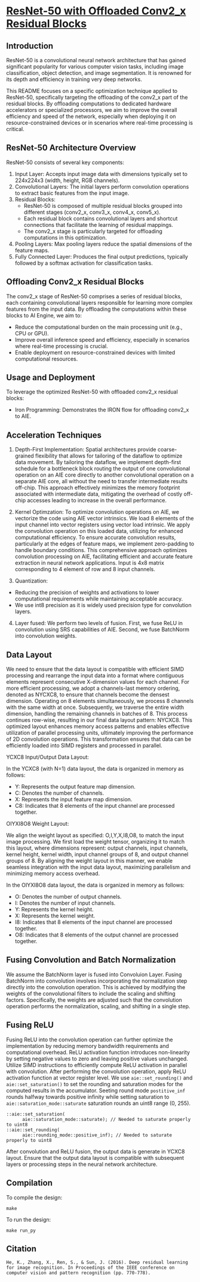 <!---//===- README.md --------------------------*- Markdown -*-===//
//
// This file is licensed under the Apache License v2.0 with LLVM Exceptions.
// See https://llvm.org/LICENSE.txt for license information.
// SPDX-License-Identifier: Apache-2.0 WITH LLVM-exception
//
// Copyright (C) 2024, Advanced Micro Devices, Inc.
// 
//===----------------------------------------------------------------------===//-->

# <ins>ResNet-50 with Offloaded Conv2_x Residual Blocks</ins>

## Introduction
ResNet-50 is a convolutional neural network architecture that has gained significant popularity for various computer vision tasks, including image classification, object detection, and image segmentation. It is renowned for its depth and efficiency in training very deep networks.

This README focuses on a specific optimization technique applied to ResNet-50, specifically targeting the offloading of the conv2_x part of the residual blocks. By offloading computations to dedicated hardware accelerators or specialized processors, we aim to improve the overall efficiency and speed of the network, especially when deploying it on resource-constrained devices or in scenarios where real-time processing is critical.


## ResNet-50 Architecture Overview
ResNet-50 consists of several key components:

1. Input Layer: Accepts input image data with dimensions typically set to 224x224x3 (width, height, RGB channels).
2. Convolutional Layers: The initial layers perform convolution operations to extract basic features from the input image.
3. Residual Blocks:
    * ResNet-50 is composed of multiple residual blocks grouped into different stages (conv2_x, conv3_x, conv4_x, conv5_x).
    * Each residual block contains convolutional layers and shortcut connections that facilitate the learning of residual mappings.
    * The conv2_x stage is particularly targeted for offloading computations in this optimization.
4. Pooling Layers: Max pooling layers reduce the spatial dimensions of the feature maps.
5. Fully Connected Layer: Produces the final output predictions, typically followed by a softmax activation for classification tasks.


## Offloading Conv2_x Residual Blocks
The conv2_x stage of ResNet-50 comprises a series of residual blocks, each containing convolutional layers responsible for learning more complex features from the input data. By offloading the computations within these blocks to AI Engine, we aim to:

* Reduce the computational burden on the main processing unit (e.g., CPU or GPU).
* Improve overall inference speed and efficiency, especially in scenarios where real-time processing is crucial.
* Enable deployment on resource-constrained devices with limited computational resources.

##  Usage and Deployment
To leverage the optimized ResNet-50 with offloaded conv2_x residual blocks:
* Iron Programming: Demonstrates the IRON flow for offloading conv2_x to AIE.


## Acceleration Techniques
1. Depth-First Implementation: Spatial architectures provide coarse-grained flexibility that allows for tailoring of the dataflow to optimize data movement. By tailoring the dataflow, we implement depth-first schedule for a bottleneck block  routing the output of one convolutional operation on an AIE core directly to another convolutional operation on a separate AIE core, all without the need to transfer intermediate results off-chip. This approach effectively minimizes the memory footprint associated with intermediate data, mitigating the overhead of costly off-chip accesses leading to increase in the overall performance.



2. Kernel Optimzation: To optimize convolution operations on AIE, we vectorize the code using AIE vector intrinsics. We load 8 elements of the input channel into vector registers using vector load intrinsic. We apply the convolution operation on this loaded data, utilizing for enhanced computational efficiency. To ensure accurate convolution results, particularly at the edges of feature maps, we implement zero-padding to handle boundary conditions. This comprehensive approach optimizes convolution processing on AIE, facilitating efficient and accurate feature extraction in neural network applications. Input is 4x8 matrix corresponding to 4 element of row and 8 input channels.

3. Quantization:
  * Reducing the precision of weights and activations to lower computational requirements while maintaining acceptable accuracy.
  * We use int8 precision as it is widely used precision type for convolution layers.

4. Layer fused: We perform two levels of fusion. First, we fuse ReLU in convolution using SRS capabilities of AIE. Second, we fuse BatchNorm into convolution weights. 
## Data Layout
We need to ensure that the data layout is compatible with efficient SIMD processing and rearrange the input data into a format where contiguous elements represent consecutive X-dimension values for each channel. For more efficient processing, we adopt a channels-last memory ordering, denoted as NYCXC8, to ensure that channels become the densest dimension. Operating on 8 elements simultaneously, we process 8 channels with the same width at once. Subsequently, we traverse the entire width dimension, handling the remaining channels in batches of 8. This process continues row-wise, resulting in our final data layout pattern: NYCXC8. This optimized layout enhances memory access patterns and enables effective utilization of parallel processing units, ultimately improving the performance of 2D convolution operations. This transformation ensures that data can be efficiently loaded into SIMD registers and processed in parallel. 

YCXC8 Input/Output Data Layout:

In the YCXC8 (with N=1) data layout, the data is organized in memory as follows:

* Y: Represents the output feature map dimension.
* C: Denotes the number of channels.
* X: Represents the input feature map dimension.
* C8: Indicates that 8 elements of the input channel are processed together.

OIYXI8O8 Weight Layout:

We align the weight layout as specified: O,I,Y,X,I8,O8, to match the input image processing. We first load the weight tensor, organizing it to match this layout, where dimensions represent: output channels, input channels, kernel height, kernel width, input channel groups of 8, and output channel groups of 8. By aligning the weight layout in this manner, we enable seamless integration with the input data layout, maximizing parallelism and minimizing memory access overhead. 

In the OIYXI8O8 data layout, the data is organized in memory as follows:

* O: Denotes the number of output channels.
* I: Denotes the number of input channels.
* Y: Represents the kernel height.
* X: Represents the kernel weight.
* I8: Indicates that 8 elements of the input channel are processed together.
* O8: Indicates that 8 elements of the output channel are processed together.

## Fusing Convolution and Batch Normalization

We assume the BatchNorm layer is fused into Convoluion Layer. Fusing BatchNorm into convolution involves incorporating the normalization step directly into the convolution operation. This is achieved by modifying the weights of the convolutional filters to include the scaling and shifting factors. Specifically, the weights are adjusted such that the convolution operation performs the normalization, scaling, and shifting in a single step.

## Fusing ReLU

Fusing ReLU into the convolution operation can further optimize the implementation by reducing memory bandwidth requirements and computational overhead. ReLU activation function introduces non-linearity by setting negative values to zero and leaving positive values unchanged. Utilize SIMD instructions to efficiently compute ReLU activation in parallel with convolution. After performing the convolution operation, apply ReLU activation function at vector register level. 
We use `aie::set_rounding()` and `aie::set_saturation()` to set the rounding and saturation modes for the computed results in the accumulator. Seeting round mode `postitive_inf` rounds halfway towards positive infinity while setting saturation to `aie::saturation_mode::saturate` saturation rounds an uint8 range (0, 255). 

```
::aie::set_saturation(
      aie::saturation_mode::saturate); // Needed to saturate properly to uint8
::aie::set_rounding(
      aie::rounding_mode::positive_inf); // Needed to saturate properly to uint8
```
After convolution and ReLU fusion, the output data is generate in YCXC8 layout. Ensure that the output data layout is compatible with subsequent layers or processing steps in the neural network architecture.

## Compilation
To compile the design:
```
make
```

To run the design:
```
make run_py
```



## Citation
```
He, K., Zhang, X., Ren, S., & Sun, J. (2016). Deep residual learning for image recognition. In Proceedings of the IEEE conference on computer vision and pattern recognition (pp. 770-778).
```
